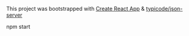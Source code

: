 This project was bootstrapped with [Create React App](https://github.com/facebookincubator/create-react-app) & [typicode/json-server](https://github.com/typicode/json-server)

npm start

